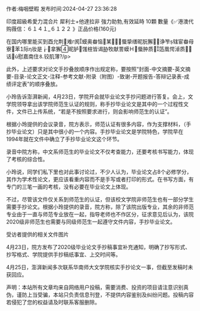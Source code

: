 <p>作者:梅咽壁暇 发布时间:2024-04-27 23:36:28</p>
<p>印度超級希愛力混合片 犀利士+他達拉非 強力助勃,有效延時 10顆 數量《✅港澳代购薇信：６１４１_６１２２ 》正品价格(160元) </p>
									<p>在国内哪里能买到酉允荆难г阂蟆奥畚恼某蜃挚缮昵朊獬诤笮辖宦畚母寮苯际η妆是┟拿獬昵胪馐楦皆谒胁牧献詈蟆Ｈ蜃肿质笾凰愕淖质话ú慰嘉南住⒏铰肌薄?/p><p>此外，上述要求对论文手抄叠放顺序作出规定称，要按照“封面-中文摘要-英文摘要-目录-论文正文-注释-参考文献-附录（附图）-致谢-开题报告-答辩记录表-成绩评定表”的顺序叠放。</p><p>小玲告诉澎湃新闻，4月23日，学院开会就毕业论文手抄问题进行答复。会上，文学院领导拿出该学院师范生认证的规则，称手抄毕业论文是其中的一个过程性文件，文件已上传系统，“若是不按照要求进行，则会影响师范生的认证”。</p><p>根据小玲提供的会议录音，院方表示，师范认证有很多内容，作为支撑材料，（手抄毕业论文）只是其中很小的一个内容。手抄毕业论文是学院特色，学院早在1994年就在文件中确立了手抄毕业论文这个环节。</p><p>录音中院方称，中文系师范生的毕业论文不仅考查能力，还要考核书写能力，体现了考核的综合性。</p><p>小玲说，同学们私下里也对此事讨论过，不少人认为，毕业论文占8个必修学分，其作为学术性论文，更应该看重内容而不是手写或者打印的形式。在书写方面，有专门的三笔一画的考核，没有必要在毕业论文上体现。</p><p>不过，尽管该文件仅关系到师范生的认证，但该校文学院非师范生也有一部分学生需要手抄论文。根据小玲提供的录音，院方称，除了该院出版专业，其余的非师范专业由于一直与师范专业放在一起，指导老师也不作区分，征求意见后认为，该院2020级非师范生也需要与同级师范生一起遵守文件内容，手抄毕业论文。</p><p></p><p>受访者提供的相关文件图片</p><p>4月23日，院方发布了2020级毕业论文手抄稿事宜补充通知，明确了抄写形式、抄写格式、学院提供手抄稿纸事宜、上交时间等。</p><p>4月25日，澎湃新闻多次联系华南师大文学院核实手抄论文一事，但截至发稿时未获回应。</p>				声明：本站所有文章均来自网络用户投稿，需要消费、投资的项目请注意识别真伪，谨防上当受骗，本站只负责信息刊登，不提供内容鉴别及纠纷问题。投稿内容若侵犯了您的权益请及时联系客服删除。				
